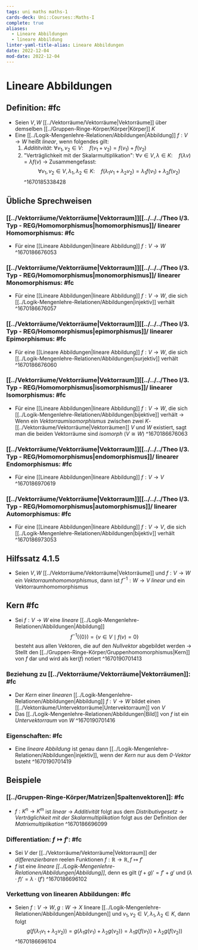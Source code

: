 ```yaml
---
tags: uni maths maths-1
cards-deck: Uni::Courses::Maths-I
complete: true
aliases:
  - Lineare Abbildungen
  - lineare Abbildung
linter-yaml-title-alias: Lineare Abbildungen
date: 2022-12-04
mod-date: 2022-12-04
---
```


# Lineare Abbildungen

## Definition: #fc
- Seien $V,W$ [[../Vektorräume/Vektorräume|Vektorräume]] über demselben [[../Gruppen-Ringe-Körper/Körper|Körper]] $K$
- Eine [[../Logik-Mengenlehre-Relationen/Abbildungen|Abbildung]] $f:V\to W$ heißt *linear*, wenn folgendes gilt:
	1. *Addititvität*: $\forall v_1,v_2\in V:\quad f(v_1+v_2)=f(v_1)+f(v_2)$
	2. "Verträglichkeit mit der Skalarmultiplikation": $\forall v\in V,\lambda\in K:\quad f(\lambda v)=\lambda f(v)$
-> Zusammengefasst: $$\forall v_1,v_2\in V,\lambda_1,\lambda_2\in K:\quad f(\lambda_1v_1+\lambda_2v_2)=\lambda_1f(v_1)+\lambda_2f(v_2)$$
^1670185338428

## Übliche Sprechweisen

### [[../Vektorräume/Vektorräume|Vektorraum]][[../../../Theo I/3. Typ - REG/Homomorphismus|homomorphismus]]/ linearer Homomorphismus: #fc
- Für eine [[Lineare Abbildungen|lineare Abbildung]] $f:V\to W$
^1670186676053

### [[../Vektorräume/Vektorräume|Vektorraum]][[../../../Theo I/3. Typ - REG/Homomorphismus|monomorphismus]]/ linearer Monomorphismus: #fc
- Für eine [[Lineare Abbildungen|lineare Abbildung]] $f:V\to W,$ die sich [[../Logik-Mengenlehre-Relationen/Abbildungen|injektiv]] verhält
^1670186676057

### [[../Vektorräume/Vektorräume|Vektorraum]][[../../../Theo I/3. Typ - REG/Homomorphismus|epimorphismus]]/ linearer Epimorphismus: #fc
- Für eine [[Lineare Abbildungen|lineare Abbildung]] $f:V\to W,$ die sich [[../Logik-Mengenlehre-Relationen/Abbildungen|surjektiv]] verhält
^1670186676060

### [[../Vektorräume/Vektorräume|Vektorraum]][[../../../Theo I/3. Typ - REG/Homomorphismus|isomorphismus]]/ linearer Isomorphismus: #fc
- Für eine [[Lineare Abbildungen|lineare Abbildung]] $f:V\to W,$ die sich [[../Logik-Mengenlehre-Relationen/Abbildungen|bijektive]] verhält
	-> Wenn ein *Vektorraumisomorphismus* zwischen zwei $K$-[[../Vektorräume/Vektorräume|Vektorräumen]] $V$ und $W$ existiert, sagt man die beiden Vektorräume sind *isomorph* ($V\cong W$)
^1670186676063

### [[../Vektorräume/Vektorräume|Vektorraum]][[../../../Theo I/3. Typ - REG/Homomorphismus|endomorphismus]]/ linearer Endomorphismus: #fc
- Für eine [[Lineare Abbildungen|lineare Abbildung]] $f:V\to V$
^1670186970619

### [[../Vektorräume/Vektorräume|Vektorraum]][[../../../Theo I/3. Typ - REG/Homomorphismus|automorphismus]]/ linearer Automorphismus: #fc
- Für eine [[Lineare Abbildungen|lineare Abbildung]] $f:V\to V,$ die sich [[../Logik-Mengenlehre-Relationen/Abbildungen|bijektiv]] verhält
^1670186973053

## Hilfssatz 4.1.5
- Seien $V,W$ [[../Vektorräume/Vektorräume|Vektorräume]] und $f:V\to W$ ein *Vektorraumhomomorphismus*, dann ist $f^{-1}:W\to V$ *linear* und ein Vektorraumhomomorphismus

## Kern #fc
- Sei $f:V\to W$ eine *lineare* [[../Logik-Mengenlehre-Relationen/Abbildungen|Abbildung]]
$$f^{-1}(\{0\})=\{v\in V\mid f(v)=0\}$$ besteht aus allen Vektoren, die auf den *Nullvektor* abgebildet werden
	-> Stellt den [[../Gruppen-Ringe-Körper/Gruppenhomomorphismus|Kern]] von $f$ dar und wird als $\text{ker}(f)$ notiert
^1670190701413

### Beziehung zu [[../Vektorräume/Vektorräume|Vektorräumen]]: #fc
- Der *Kern* einer *linearen* [[../Logik-Mengenlehre-Relationen/Abbildungen|Abbildung]] $f:V\to W$ bildet einen [[../Vektorräume/Untervektorräume|Untervektorraum]] von $V$
- Das [[../Logik-Mengenlehre-Relationen/Abbildungen|Bild]] von $f$ ist ein *Untervektorraum* von $W$
^1670190701416

### Eigenschaften: #fc
- Eine *lineare Abbildung* ist genau dann [[../Logik-Mengenlehre-Relationen/Abbildungen|injektiv]], wenn der *Kern* nur aus dem *0-Vektor* bsteht
^1670190701419

## Beispiele

### [[../Gruppen-Ringe-Körper/Matrizen|Spaltenvektoren]]: #fc
- $f:K^n\to K^m$ ist *linear*
	-> *Additivität* folgt aus dem *Distributivgesetz*
	-> *Verträglichkeit mit der Skalarmultiplikation* folgt aus der Definition der *Matrixmultiplikation*
^1670186696099

### Differentiation: $f\mapsto f'$: #fc
- Sei $V$ der [[../Vektorräume/Vektorräume|Vektorraum]] der *differenzierbaren* reelen Funktionen $f:\mathbb{R}\to\mathbb{R},f\mapsto f'$
- $f$ ist eine *lineare [[../Logik-Mengenlehre-Relationen/Abbildungen|Abbildung]]*, denn es gilt $(f+g)'=f'+g'$ und $(\lambda\cdot f)'=\lambda\cdot(f')$
^1670186696102

### Verkettung von linearen Abbildungen: #fc
- Seien $f:V\to W,g:W\to X$ lineare [[../Logik-Mengenlehre-Relationen/Abbildungen|Abbildungen]] und $v_1,v_2\in V,\lambda_1,\lambda_2\in K,$ dann folgt $$g(f(λ_1v_1+λ_2v_2))=g(λ_1g(v_1)+λ_2g(v_2))=λ_1g(f(v_1))+λ_2g(f(v_2))$$
^1670186696104
